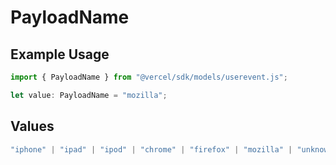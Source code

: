 # PayloadName

## Example Usage

```typescript
import { PayloadName } from "@vercel/sdk/models/userevent.js";

let value: PayloadName = "mozilla";
```

## Values

```typescript
"iphone" | "ipad" | "ipod" | "chrome" | "firefox" | "mozilla" | "unknown"
```
